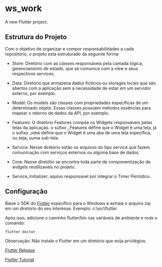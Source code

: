 # ws_work

A new Flutter project.

## Estrutura do Projeto 

Com o objetivo de organizar e compor responsabilidades a cada repositório, o projeto
esta estruturado da seguinte forma:

- Store: Diretório com as classes responsáveis pela camada lógica, gerenciamento de estado, que se comunica com a view e
  seus respectivos services.

- Data: Diretório que armazena dados fictícios ou storages locais que são abertos com a aplicação
  sem a necessidade de estar em um servidor externo, por exemplo.

- Model: Os models são classes com propriedades específicas de um determinado objeto. Essas classes
  possuem métodos essências para mapear o retorno de dados da API, por exemplo.

- Features: O diretório Features compõe os Widgets responsáveis pelas telas da aplicação. o sufixo _Features define que
  o Widget é uma tela, já o sufixo _view define que o Widget é uma aba de uma tela específica, ou seja, uuma sub-tela.

- Service: Nesse diretório estão os arquivos do tipo service que fazem comunicação com serviços externos ou alguma base de dados.

- Core: Nesse diretótio se encontra toda parte de componentização de widgets reutilizaveis no projeto.

- Service_Initializer: aquivo responsavel por integrar o Timer Periódico.

## Configuração

Baixe o SDK do [Flutter](https://flutter.dev/docs/get-started/install/windows) específico para o Windows e extraia o arquivo zip em um diretório do seu interesse. Exemplo: c:\src\flutter.

Após isso, adicione o caminho flutter/bin nas variáveis de ambiente e rode o comando:

```bash
flutter doctor
```
Observação: Não instale o Flutter em um diretório que exija privilégios.

[Flutter Release](https://flutter.dev/docs/development/tools/sdk/releases)

[Flutter Tutorial](https://flutter.dev/docs/cookbook)



